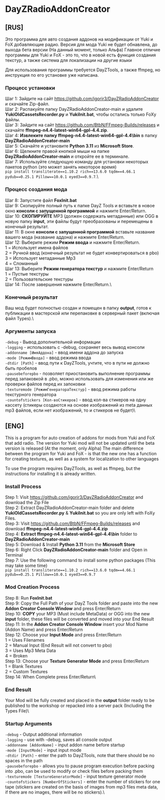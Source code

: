 # DayZRadioAddonCreator

## [RUS]

Это программа для авто создания аддонов на модификации от Yuki и FoX добавляющие радио.
Версия для мода Yuki не будет обнавлена, до выхода бета версии (На данный момент, только Альфа)
Главное отличие программы для Yuki и FoX - это то, что в новой есть функция создания текстур, а также система для локализации на другие языки

Для использования программы требуется DayZTools, а также ffmpeg, но инструкция по его установке уже написана.

### Процесс установки
Шаг 1: Зайдите на сайт https://github.com/igorir3/DayZRadioAddonCreator и скачайте Zip-файл.\
Шаг 2: Распакуйте папку DayZRadioAddonCreator-main и удалите **YukiOldCassetsRecorder.py** и **YukiInit.bat**, чтобы остались только FoXy файлы.\
Шаг 3: Зайдите на сайт https://github.com/BtbN/FFmpeg-Builds/releases и скачайте **ffmpeg-n4.4-latest-win64-gpl-4.4.zip**.\
Шаг 4: **Извлеките папку ffmpeg-n4.4-latest-win64-gpl-4.4\bin** в папку **DayZRadioAddonCreator-main**\
Шаг 5: Скачайте и установите **Python 3.11** из **Microsoft Store**.\
Шаг 6: Щелкните правой кнопкой мыши на папке **DayZRadioAddonCreator-main** и откройте ее в терминале.\
Шаг 7: Используйте следующую команду для установки некоторых пакетов python (это может занять некоторое время)\
```pip install transliterate==1.10.2 rich==13.6.0 tqdm==4.66.1 pydub==0.25.1 Pillow==10.0.1 eyed3==0.9.7```.\

### Процесс создания мода
Шаг 8: Запустите файл **FoxInit.bat**\
Шаг 9: Скопируйте полный путь к папке DayZ Tools и вставьте в новое окно **консоли с запущенной программой** и нажмите Enter/Return.\
Шаг 10: **СКОПИРУЙТЕ** MP3 (должен содержать метаданные) или OGG в новую папку **input**, эти файлы будут преобразованы и перемещены в конечный результат.\
Шаг 11: В окне **консоли с запущенной программой** вставьте название вашего мода (название аддона) и нажмите Enter/Return.\
Шаг 12: Выберите режим **Режим ввода** и нажмите Enter/Return.\
1 = Использует имена файлов\
2 = Ручной ввод (конечный результат не будет конвертироваться в pbo)\
3 = Использует метаданные Mp3\
4 = Сломанный\
Шаг 13: Выберите **Режим генератора текстур** и нажмите Enter/Return\
1 = Пустые текстуры\
2 = Пользовательские текстуры\
Шаг 14: После завершения нажмите Enter/Return.\

### Конечный результат
Ваш мод будет полностью создан и помещен в папку **output**, готов к публикации в мастерской или перепаковке в серверный пакет (включая файл Types).\

### Аргументы запуска
`-debug` - Вывод дополнительной информации\
`-logging` - использовать с -debug, сохраняет весь вывод консоли\
`-addonname [ИмяАддона]` - ввод имени аддона до запуска\
`-mode [РежимВвода]` - ввод режима ввода\
`-dtdir [Path]` - ввод пути к DayZTools, учтите, что в пути не должно быть пробелов\
`-pausebeforepbo` - позволяет приостановить выполнение программы перед запаковкой в .pbo, можно использовать для изменения или же проверки файлов перед их запоковки\
`-texturemode [РежимГенератораТекстур]` - ввод режима работы текстурного генератора\
`-countofstickers [Кол-воСтикеров]` - ввод кол-ва стикеров на одну кассету (стикеры создаются на основе изображений из meta данных mp3 файлов, если нет изображений, то и стикеров не будет)\


## [ENG]
This is a program for auto creation of addons for mods from Yuki and FoX that add radio.
The version for Yuki mod will not be updated until the beta version is released (At the moment, only Alpha)
The main difference between the program for Yuki and FoX - is that the new one has a function for creating textures, as well as a system for localization to other languages

To use the program requires DayZTools, as well as ffmpeg, but the instructions for installing it is already written.

### Install Process
Step 1: Visit https://github.com/igorir3/DayZRadioAddonCreator and download the Zip File\
Step 2: Extract DayZRadioAddonCreator-main folder and delete **YukiOldCassetsRecorder.py** & **YukiInit.bat** so you are only left with FoXy Files.\
Step 3: Visit https://github.com/BtbN/FFmpeg-Builds/releases and download **ffmpeg-n4.4-latest-win64-gpl-4.4.zip**\
Step 4: **Extract ffmpeg-n4.4-latest-win64-gpl-4.4\bin** folder to **DayZRadioAddonCreator-main**\
Step 5: Download & Install **Python 3.11** from the **Microsoft Store**\
Step 6: Right Click **DayZRadioAddonCreator-main** folder and Open in Terminal\
Step 7: Use the following command to install some python packages (This may take some time)\
```pip install transliterate==1.10.2 rich==13.6.0 tqdm==4.66.1 pydub==0.25.1 Pillow==10.0.1 eyed3==0.9.7```

### Mod Creation Process
Step 8: Run **FoxInit.bat**\
Step 9: Copy the Full Path of your DayZ Tools folder and paste into the new **Addon Creator Console Window** and press Enter/Return\
Step 10: **COPY** your MP3 (Must include MetaData) or OGG into the new **input** folder, these files will be converted and moved into your End Result\
Step 11: In the **Addon Creator Console Window** insert your Mod Name (Addon Name) and press Enter/Return\
Step 12: Choose your **Input Mode** and press Enter/Return\
1 = Uses Filenames\
2 = Manual Input (End Result will not convert to pbo)\
3 = Uses Mp3 Meta Data\
4 = Broken\
Step 13: Choose your **Texture Generator Mode** and press Enter/Return\
1 = Blank Textures\
2 = Custom Textures\
Step 14: When Complete press Enter/Return\


### End Result
Your Mod will be fully created and placed in the **output** folder ready to be published to the workshop or repacked into a server pack (Including the Types File)\

### Startup Arguments
`-debug` - Output additional information\
`-logging` - use with -debug, saves all console output\
`-addonname [AddonName]` - input addon name before startup\
`-mode [InputMode]` - input input mode\
`-dtdir [Path]` - enter the path to DayZTools, note that there should be no spaces in the path\
`-pausebeforepbo` - allows you to pause program execution before packing into .pbo, can be used to modify or check files before packing them\
`-texturemode [TextureGeneratorMode]` - input texture generator mode\
`-countofstickers [NumberOfStickers]` - enter the number of stickers for one tape (stickers are created on the basis of images from mp3 files meta data, if there are no images, there will be no stickers).\
